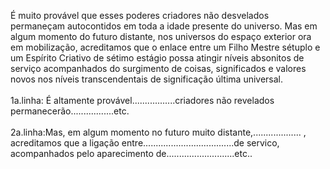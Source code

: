 ﻿É muito provável que esses poderes criadores não desvelados permaneçam autocontidos em toda a idade presente do universo. Mas em algum momento do futuro distante, nos universos do espaço exterior ora em mobilização, acreditamos que o enlace entre um Filho Mestre sétuplo e um Espírito Criativo de sétimo estágio possa atingir níveis absonitos de serviço acompanhados do surgimento de coisas, significados e valores novos nos níveis transcendentais de significação última universal.<BR><BR>1a.linha: É altamente provável.................criadores não revelados permanecerão.................etc.<BR><BR>2a.linha:Mas, em algum momento no futuro muito distante,................... , acreditamos que a ligação entre....................................de servico,<BR>acompanhados pelo aparecimento de...........................etc..
